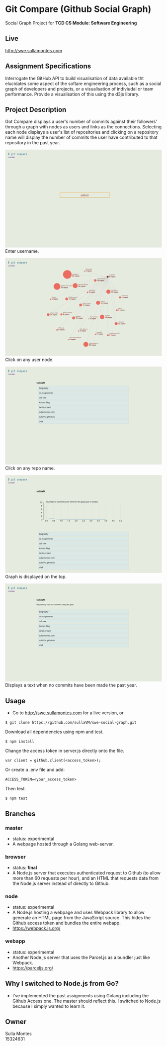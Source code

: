 # Git Compare (Github Social Graph)
Social Graph Project for **TCD CS Module: Software Engineering**

## Live
http://swe.sullamontes.com

## Assignment Specifications
Interrogate the GitHub API to build visualisation of data available tht elucidates some aspect of the softare engineering process, such as a social graph of developers and projects, or a visualisation of indiviudal or team performance. Provide a visualisation of this using the d3js library.

## Project Description
Got Compare displays a user's number of commits against their followers' through a graph with nodes as users and links as the connections. Selecting each node displays a user's list of repositories and clicking on a repository name will display the number of commits the user have contributed to that repository in the past year.

![Enter username](/screenshots/2.png)
Enter username.

![Click on any user node](/screenshots/3.png)
Click on any user node.

![Click on any repo name.](/screenshots/4.png)
Click on any repo name.

![Graph is displayed on the top.](/screenshots/5.png)
Graph is displayed on the top.

![Displays a text when no commits have been made.](/screenshots/6.png)
Displays a text when no commits have been made the past year.
## Usage
- Go to http://swe.sullamontes.com for a live version, or
```
$ git clone https://github.com/sullaVM/swe-social-graph.git
```
Download all dependencies using npm and test.
```
$ npm install
```
Change the access token in server.js directly onto the file.
```
var client = github.client(<access_token>);
```
Or create a .env file and add:
```
ACCESS_TOKEN=<your_access_token>
```
Then test.
```
$ npm test
```

## Branches
### master
- status: experimental
- A webpage hosted through a Golang web-server.

### browser
- status: **final**
- A Node.js server that executes authenticated request to Github (to allow more than 60 requests per hour), and an HTML that requests data from the Node.js server instead of directly to Github.

### node
- status: experimental
- A Node.js hosting a webpage and uses Webpack library to allow generate an HTML page from the JavaScript source. This hides the Github access token and bundles the entire webapp.
- https://webpack.js.org/

### webapp
- status: experimental
- Another Node.js server that uses the Parcel.js as a bundler just like Webpack. 
- https://parceljs.org/

## Why I switched to Node.js from Go?
- I've implemented the past assignments using Golang including the Github Access one. The master should reflect this. I switched to Node.js because I simply wanted to learn it.

## Owner
Sulla Montes  
15324631


